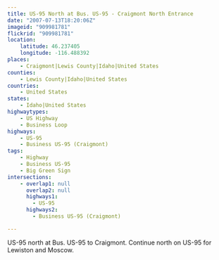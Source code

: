 ```yaml
---
title: US-95 North at Bus. US-95 - Craigmont North Entrance
date: "2007-07-13T18:20:06Z"
imageid: "909981781"
flickrid: "909981781"
location:
    latitude: 46.237405
    longitude: -116.488392
places:
    - Craigmont|Lewis County|Idaho|United States
counties:
    - Lewis County|Idaho|United States
countries:
    - United States
states:
    - Idaho|United States
highwaytypes:
    - US Highway
    - Business Loop
highways:
    - US-95
    - Business US-95 (Craigmont)
tags:
    - Highway
    - Business US-95
    - Big Green Sign
intersections:
    - overlap1: null
      overlap2: null
      highways1:
        - US-95
      highways2:
        - Business US-95 (Craigmont)

---
```

US-95 north at Bus. US-95 to Craigmont.  Continue north on US-95 for Lewiston and Moscow.